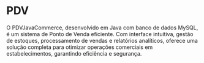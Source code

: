 # PDV
O PDVJavaCommerce, desenvolvido em Java com banco de dados MySQL, é um sistema de Ponto de Venda eficiente. Com interface intuitiva, gestão de estoques, processamento de vendas e relatórios analíticos, oferece uma solução completa para otimizar operações comerciais em estabelecimentos, garantindo eficiência e segurança.

